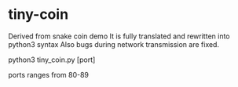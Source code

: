 # tiny-coin
Derived from snake coin demo
It is fully translated and rewritten into python3 syntax
Also bugs during network transmission are fixed.


python3 tiny_coin.py [port]

ports ranges from 80-89